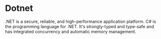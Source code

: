 # Dotnet
.NET is a secure, reliable, and high-performance application platform.  C# is the programming language for .NET. It's strongly-typed and type-safe and has integrated concurrency and automatic memory management.
